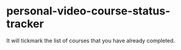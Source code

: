 # personal-video-course-status-tracker
It will tickmark the list of courses that you have already completed.
